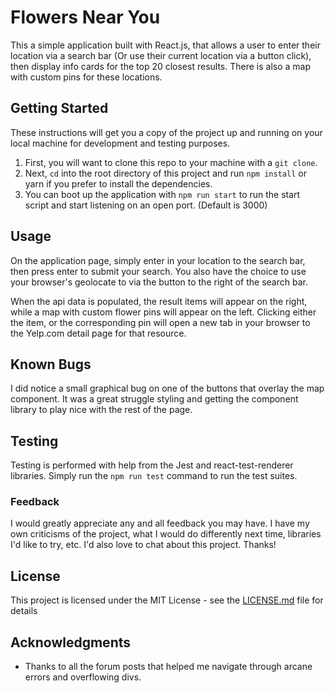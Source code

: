 # Flowers Near You

This a simple application built with React.js, that allows a user to enter their location via a search bar (Or use their current location via a button click), then display info cards for the top 20 closest results. There is also a map with custom pins for these locations.

## Getting Started

These instructions will get you a copy of the project up and running on your local machine for development and testing purposes.

1. First, you will want to clone this repo to your machine with a ```git clone```.
2. Next, ```cd``` into the root directory of this project and run ```npm install``` or
yarn if you prefer to install the dependencies.
3. You can boot up the application with ```npm run start``` to run the start script and start listening on an open port. (Default is 3000)

## Usage
  On the application page, simply enter in your location to the search bar, then press enter to submit your search. You also have the choice to use your browser's geolocate to via the button to the right of the search bar.

  When the api data is populated, the result items will appear on the right, while a map
  with custom flower pins will appear on the left. Clicking either the item, or the corresponding pin will open a new tab in your browser to the Yelp.com detail page for that resource.

## Known Bugs
I did notice a small graphical bug on one of the buttons that overlay the map component.
It was a great struggle styling and getting the component library to play nice with the rest of the page.

## Testing

Testing is performed with help from the Jest and react-test-renderer libraries.
Simply run the ```npm run test``` command to run the test suites.

### Feedback

I would greatly appreciate any and all feedback you may have. I have my own criticisms of the project, what I would do differently next time, libraries I'd like to try, etc. I'd also love to chat about this project. Thanks!

## License

This project is licensed under the MIT License - see the [LICENSE.md](LICENSE.md) file for details

## Acknowledgments

* Thanks to all the forum posts that helped me navigate through arcane errors and
  overflowing divs.
